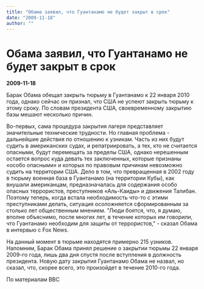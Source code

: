 ```yaml
---
title: "Обама заявил, что Гуантанамо не будет закрыт в срок"
date: "2009-11-18"
author: ""
---
```


# Обама заявил, что Гуантанамо не будет закрыт в срок

**2009-11-18** 

Барак Обама обещал закрыть тюрьму в Гуантанамо к 22 января 2010 года, однако сейчас он признал, что США не успеют закрыть тюрьму к этому сроку. По словам президента США, своевременному закрытию базы мешают несколько причин.

Во-первых, сама процедура закрытия лагеря представляет значительные технические трудности. Но главная проблема - дальнейшие действия по отношению к узникам. Часть из них будут судить в американских судах, и репатриировать, а тех, кто не считается опасными, будут перемещать за пределы США, однако нерешенным остается вопрос куда девать тех заключенных, которые признаны «особо опасными» и которых по правовым причинам невозможно судить на территории США. Дело в том, что превращенная в 2002 году в тюрьму военная база в Гуантанамо (на территории Кубы), как внушали американцам, предназначалась для содержания особо опасных террористов, преступников «Аль-Каиды» и движения Талибан. Поэтому теперь, когда встала необходимость что-то с этими преступниками делать, ситуация осоложняется сформированным за столько лет общественным мнением. "Люди боятся, что, я думаю, вполне объяснимо, после многих лет, в течение которых им говорили, что Гуантанамо необходим для защиты от террористов," - сказал Обама в интервью с Fox News.

На данный момент в тюрьме находятся примерно 215 узников. Напомним, Барак Обама принял решение о закрытии тюрьмы 22 января 2009-го года, лишь два дня спустя после вступления в должность президента. Новую дату закрытия Гуантанамо Обама не назвал, но сказал, что, скорее всего, это произойдет в течение 2010-го года.

По материалам BBC